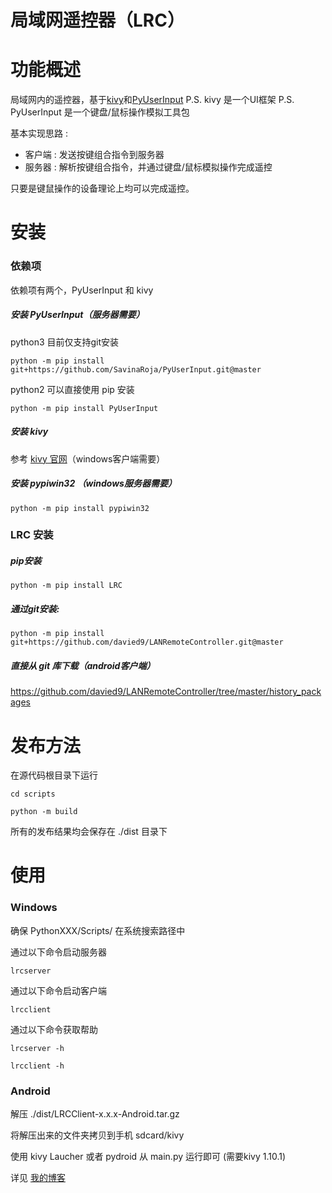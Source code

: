 # 局域网遥控器（LRC）

# 功能概述
局域网内的遥控器，基于[kivy](https://github.com/kivy/kivy)和[PyUserInput](https://github.com/SavinaRoja/PyUserInput)
P.S. kivy 是一个UI框架
P.S. PyUserInput 是一个键盘/鼠标操作模拟工具包

基本实现思路 :
- 客户端 : 发送按键组合指令到服务器
- 服务器 : 解析按键组合指令，并通过键盘/鼠标模拟操作完成遥控
    
只要是键鼠操作的设备理论上均可以完成遥控。

# 安装

### 依赖项

依赖项有两个，PyUserInput 和 kivy

##### 安装 PyUserInput（服务器需要）

python3 目前仅支持git安装

`python -m pip install git+https://github.com/SavinaRoja/PyUserInput.git@master`

python2 可以直接使用 pip 安装

`python -m pip install PyUserInput`

##### 安装 kivy

参考 [kivy 官网](https://kivy.org/doc/stable/gettingstarted/installation.html)（windows客户端需要）

##### 安装 pypiwin32 （windows服务器需要）

`python -m pip install pypiwin32`


### LRC 安装

##### pip安装

`python -m pip install LRC`

##### 通过git安装:

`python -m pip install git+https://github.com/davied9/LANRemoteController.git@master`

##### 直接从 git 库下载（android客户端）

https://github.com/davied9/LANRemoteController/tree/master/history_packages

# 发布方法

在源代码根目录下运行

`cd scripts`

`python -m build`

所有的发布结果均会保存在 ./dist 目录下

# 使用

### Windows

确保 PythonXXX/Scripts/ 在系统搜索路径中

通过以下命令启动服务器

`lrcserver`

通过以下命令启动客户端

`lrcclient`

通过以下命令获取帮助

`lrcserver -h`

`lrcclient -h`

### Android

解压 ./dist/LRCClient-x.x.x-Android.tar.gz

将解压出来的文件夹拷贝到手机 sdcard/kivy

使用 kivy Laucher 或者 pydroid 从 main.py 运行即可 (需要kivy 1.10.1)

详见 [我的博客](https://blog.csdn.net/davied9/article/details/82962157)
